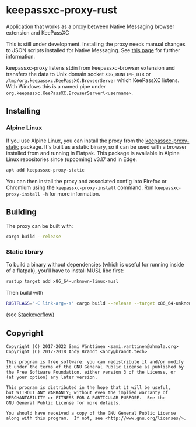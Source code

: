 # keepassxc-proxy-rust
Application that works as a proxy between Native Messaging browser extension and KeePassXC

This is still under development. Installing the proxy needs manual changes to JSON scripts installed for Native Messaging.
See [this page](https://developer.chrome.com/extensions/nativeMessaging) for further information.

keepassxc-proxy listens stdin from keepassxc-browser extension and transfers the data to Unix domain socket `XDG_RUNTIME_DIR` or `/tmp/org.keepassxc.KeePassXC.BrowserServer` which KeePassXC listens.
With Windows this is a named pipe under `org.keepassxc.KeePassXC.BrowserServer\<username>`.


## Installing

### Alpine Linux

If you use Alpine Linux, you can install the proxy from the [keepassxc-proxy-static](https://pkgs.alpinelinux.org/packages?name=keepassxc-proxy-static) package.
It's built as a static binary, so it can be used with a browser installed from and running in Flatpak.
This package is available in Alpine Linux repositories since (upcoming) v3.17 and in Edge.

```bash
apk add keepassxc-proxy-static
```

You can then install the proxy and associated config into Firefox or Chromium using the `keepassxc-proxy-install` command.
Run `keepassxc-proxy-install -h` for more information.

## Building

The proxy can be built with:

```bash
cargo build --release
```

### Static library

To build a binary without dependencies (which is useful for running
inside of a flatpak), you'll have to install MUSL libc first:

```bash
rustup target add x86_64-unknown-linux-musl
```

Then build with

```bash
RUSTFLAGS='-C link-arg=-s' cargo build --release --target x86_64-unknown-linux-musl
```

(see [Stackoverflow](https://stackoverflow.com/a/59766875/487503))
## Copyright

```
Copyright (C) 2017-2022 Sami Vänttinen <sami.vanttinen@ahmala.org>
Copyright (C) 2017-2018 Andy Brandt <andy@brandt.tech>

This program is free software: you can redistribute it and/or modify
it under the terms of the GNU General Public License as published by
the Free Software Foundation, either version 3 of the License, or
(at your option) any later version.

This program is distributed in the hope that it will be useful,
but WITHOUT ANY WARRANTY; without even the implied warranty of
MERCHANTABILITY or FITNESS FOR A PARTICULAR PURPOSE.  See the
GNU General Public License for more details.

You should have received a copy of the GNU General Public License
along with this program.  If not, see <http://www.gnu.org/licenses/>.
```
